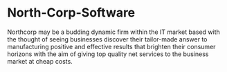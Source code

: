 # North-Corp-Software
Northcorp may be a budding dynamic firm within the IT market based with the thought of seeing businesses discover their tailor-made answer to manufacturing positive and effective results that brighten their consumer horizons with the aim of giving top quality net services to the business market at cheap costs.
